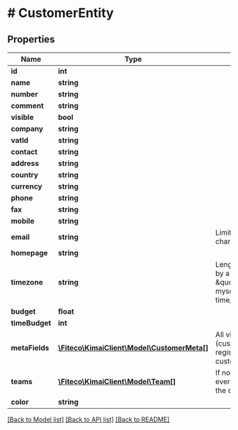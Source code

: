 # # CustomerEntity

## Properties

Name | Type | Description | Notes
------------ | ------------- | ------------- | -------------
**id** | **int** |  | [optional]
**name** | **string** |  |
**number** | **string** |  | [optional]
**comment** | **string** |  | [optional]
**visible** | **bool** |  |
**company** | **string** |  | [optional]
**vatId** | **string** |  | [optional]
**contact** | **string** |  | [optional]
**address** | **string** |  | [optional]
**country** | **string** |  |
**currency** | **string** |  |
**phone** | **string** |  | [optional]
**fax** | **string** |  | [optional]
**mobile** | **string** |  | [optional]
**email** | **string** | Limited via RFC to 254 chars | [optional]
**homepage** | **string** |  | [optional]
**timezone** | **string** | Length was determined by a MySQL column via \&quot;use mysql;describe time_zone_name;\&quot; |
**budget** | **float** |  |
**timeBudget** | **int** |  |
**metaFields** | [**\Fiteco\KimaiClient\Model\CustomerMeta[]**](CustomerMeta.md) | All visible meta (custom) fields registered with this customer | [optional]
**teams** | [**\Fiteco\KimaiClient\Model\Team[]**](Team.md) | If no team is assigned, everyone can access the customer | [optional]
**color** | **string** |  | [optional]

[[Back to Model list]](../../README.md#models) [[Back to API list]](../../README.md#endpoints) [[Back to README]](../../README.md)
